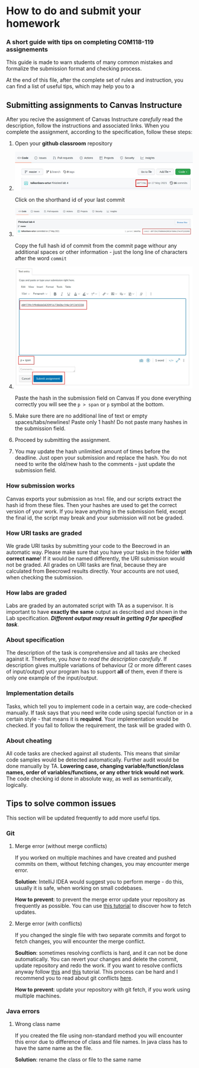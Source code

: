 # How to do and submit your homework
### A short guide with tips on completing COM118-119 assignements


This guide is made to warn students of many common mistakes and formalize the submission format and checking process.

At the end of this file, after the complete set of rules and instruction, you can find a list of useful tips, which may help you to a

## Submitting assignments to Canvas Instructure

After you recive the assignment of Canvas Instructure *carefully* read the description, follow the instructions and associated links.
When you complete the assignment, according to the specification, follow these steps:


1. Open your **github classroom** repository

2. 
    ![](Other/img/repo_example_1.jpg) 
    
    Click on the shorthand id of your last commit

3. 
    ![](Other/img/repo_example_2.jpg)
    
    Copy the full hash id of commit from the commit page withour any additional spaces or other information - just the long line of characters after the word `commit`

4. 
    ![](Other/img/canvas_example_1.jpg)
    
    Paste the hash in the submission field on Canvas
    If you done everything correctly you will see the `p > span` or `p` symbol at the bottom.

5. Make sure there are no additional line of text or empty spaces/tabs/newlines! Paste only 1 hash! Do not paste many hashes in the submission field.

6. Proceed by submitting the assignment.

7. You may update the hash unlimitied amount of times before the deadline. Just open your submission and replace the hash. You do not need to write the old/new hash to the comments - just update the submission field.

### How submission works

Canvas exports your submission as `html` file, and our scripts extract the hash id from these files. Then your hashes are used to get the correct version of your work. If you leave anything in the submission field, except the final id, the script may break and your submission will not be graded.

### How URI tasks are graded

We grade URI tasks by submitting your code to the Beecrowd in an automatic way. Please make sure that you have your tasks in the folder **with correct name**! If it would be named differently, the URI submission would not be graded. All grades on URI tasks are final, because they are calculated from Beecrowd results directly. Your accounts are not used, when checking the submission.

### How labs are graded

Labs are graded by an automated script with TA as a supervisor. It is important to have **exactly the same** output as described and shown in the Lab specification. ***Different output may result in getting 0 for specified task***.  

### About specification

The description of the task is comprehensive and all tasks are checked against it. Therefore, you *have to read the description carefully*. If description gives multiple variations of behaviour (2 or more different cases of input/output) your program has to support **all** of them, even if there is only one example of the input/output.

### Implementation details

Tasks, which tell you to implement code in a certain way, are code-checked manually. If task says that you need write code using special function or in a certain style - that means it is **required**. Your implementation would be checked. If you fail to follow the requirement, the task will be graded with 0.

### About cheating

All code tasks are checked against all students. This means that similar code samples would be detected automatically. Further audit would be done manually by TA. **Lowering case, changing variable/function/class names, order of variables/functions, or any other trick would not work**. The code checking id done in absolute way, as well as semantically, logically. 

## Tips to solve common issues

This section will be updated frequently to add more useful tips.

### Git

1. Merge error (without merge conflicts)
    
    If you worked on multiple machines and have created and pushed commits on them, without fetching changes, you may encounter merge error. 
    
    **Solution**: IntelliJ IDEA would suggest you to perform merge - do this, usually it is safe, when working on small codebases.

    **How to prevent**: to prevent the merge error update your repository as frequently as possible. You can use [this tutorial](https://www.jetbrains.com/idea/guide/tutorials/creating-a-project-from-github/git-fetch/) to discover how to fetch updates.

2. Merge error (with conflicts)

    If you changed the single file with two separate commits and forgot to fetch changes, you will encounter the merge conflict.

    **Soultion**: sometimes resolving conflicts is hard, and it can not be done automatically. You can revert your changes and delete the commit, update repository and redo the work. If you want to resolve conflicts anyway follow [this](https://www.jetbrains.com/idea/guide/tips/resolve-merge-conflicts/) and [this](https://www.jetbrains.com/help/idea/resolve-conflicts.html) tutorial. This process can be hard and I recommend you to read about git conflicts [here](https://www.atlassian.com/git/tutorials/using-branches/merge-conflicts).

    **How to prevent**: update your repository with git fetch, if you work using multiple machines.

### Java errors

1. Wrong class name

    If you created the file using non-standard method you will encounter this error due to difference of class and file names. In java class has to have the same name as the file.

    **Solution**: rename the class or file to the same name

 